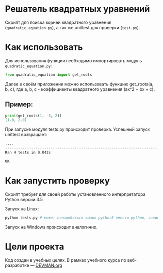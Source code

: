 # Решатель квадратных уравнений

Скрипт для поиска корней квадратного уравнения (`quadratic_equation.py`), а так же unittest для проверки (`test.py`).

# Как использовать

Для использования функции необходимо импортировать модуль `quadratic_equation.py`:

```python
from quadratic_equation import get_roots
```
Далее в своём приложении можно использовать функцию get_roots(a, b, c), где a, b, c - коэффициенты квадратного уравнения (ax^2 + bx + c).

## Пример:

```python
print(get_roots(1, -3, 2))
(1.0, 2.0)
```

При запуске модуля tests.py происходит проверка. Успешный запуск unittest возвращает:

```bash
....
----------------------------------------------------------------------
Ran 4 tests in 0.042s

OK
```

# Как запустить проверку

Скрипт требует для своей работы установленного интерпретатора Python версии 3.5

Запуск на Linux:

```bash
python tests.py # может понадобиться вызов python3 вместо python, зависит от настроек операционной системы
```

Запуск на Windows происходит аналогично.

# Цели проекта

Код создан в учебных целях. В рамках учебного курса по веб-разработке ― [DEVMAN.org](https://devman.org)

